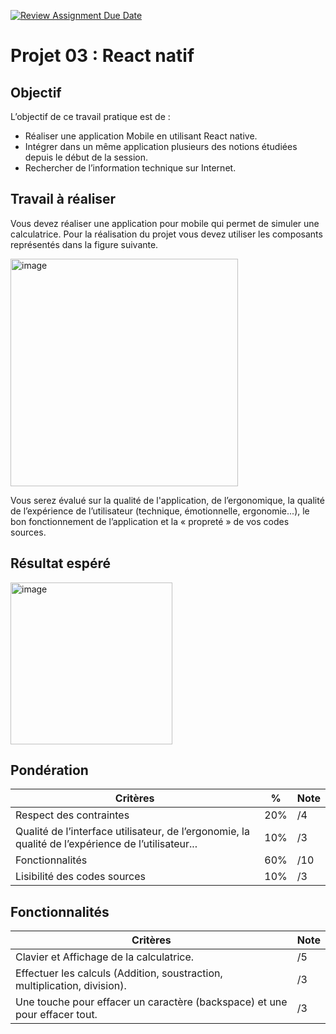 [![Review Assignment Due Date](https://classroom.github.com/assets/deadline-readme-button-24ddc0f5d75046c5622901739e7c5dd533143b0c8e959d652212380cedb1ea36.svg)](https://classroom.github.com/a/usdoBg-X)
# Projet 03 : React natif

## Objectif
L’objectif de ce travail pratique est de :

-	Réaliser une application Mobile en utilisant React native.
-	Intégrer dans un même application plusieurs des notions étudiées depuis le début de la session.
-	Rechercher de l’information technique sur Internet.

## Travail à réaliser
Vous devez réaliser une application pour mobile qui permet de simuler une calculatrice.
Pour la réalisation du projet vous devez utiliser les composants représentés dans la figure suivante.

<img width="364" alt="image" src="https://github.com/gr7905-mobile-soir/420-326_projet-03/assets/106986122/ba8815f2-7593-4718-9a30-3e8e6d51bce3">

Vous serez évalué sur la qualité de l'application, de l’ergonomique, la qualité de l’expérience de l’utilisateur (technique, émotionnelle, ergonomie...), le bon fonctionnement de l’application et la « propreté » de vos codes sources.


## Résultat espéré

<img width="259" alt="image" src="https://github.com/gr7905-mobile-soir/420-326_projet-03/assets/106986122/11ebbf37-016a-48af-a6f2-45585ed868ac">


## Pondération

| Critères                                                                                           | %      | Note   |
|----------------------------------------------------------------------------------------------------|--------|--------|
| Respect des contraintes                                                                            | 20%    |   /4   |
| Qualité de l’interface utilisateur, de l’ergonomie, la qualité de l’expérience de l’utilisateur... | 10%    |   /3   |
| Fonctionnalités                                                                                    | 60%    |   /10  |
| Lisibilité des codes sources                                                                       | 10%    |   /3   |


## Fonctionnalités

| Critères                                                           | Note |
|--------------------------------------------------------------------|------|
| Clavier et Affichage de la calculatrice.                           |    /5   |
| Effectuer les calculs (Addition, soustraction, multiplication, division). |    /3   |
| Une touche pour effacer un caractère (backspace) et une pour effacer tout. |    /3   |
